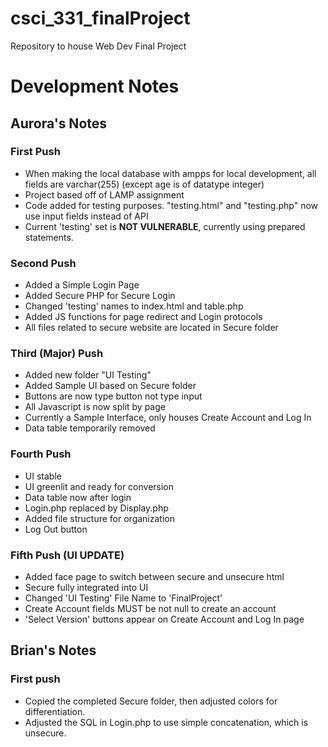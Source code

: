 # csci_331_finalProject
Repository to house Web Dev Final Project

# Development Notes
## Aurora's Notes
### First Push
- When making the local database with ampps for local development, all fields are varchar(255) (except age is of datatype integer)
- Project based off of LAMP assignment
- Code added for testing purposes. "testing.html" and "testing.php" now use input fields instead of API
- Current 'testing' set is **NOT VULNERABLE**, currently using prepared statements.  

### Second Push
- Added a Simple Login Page
- Added Secure PHP for Secure Login
- Changed 'testing' names to index.html and table.php
- Added JS functions for page redirect and Login protocols
- All files related to secure website are located in Secure folder

### Third (Major) Push
- Added new folder "UI Testing"
- Added Sample UI based on Secure folder
- Buttons are now type button not type input
- All Javascript is now split by page
- Currently a Sample Interface, only houses Create Account and Log In
- Data table temporarily removed

### Fourth Push 
- UI stable
- UI greenlit and ready for conversion
- Data table now after login
- Login.php replaced by Display.php
- Added file structure for organization
- Log Out button 

### Fifth Push (UI UPDATE)
- Added face page to switch between secure and unsecure html
- Secure fully integrated into UI
- Changed 'UI Testing' File Name to 'FinalProject'
- Create Account fields MUST be not null to create an account
- 'Select Version' buttons appear on Create Account and Log In page

## Brian's Notes
### First push
- Copied the completed Secure folder, then adjusted colors for differentiation.
- Adjusted the SQL in Login.php to use simple concatenation, which is unsecure.
